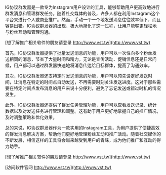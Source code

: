 IG协议群发器是一款专为Instagram用户设计的工具，能够帮助用户更高效地进行群发消息和管理群发任务。随着社交媒体的普及，许多人都在利用Instagram这个平台来进行个人或商业推广。然而，手动一个一个地发送消息往往效率低下，而且容易出错。IG协议群发器的出现，极大地简化了这一过程，让用户能够更轻松地与粉丝互动和管理沟通。

[想了解推广相关软件的朋友请登录 http://www.vst.tw](http://www.vst.tw)

首先，IG协议群发器提供了批量发送消息的功能，用户可以一次性向多个粉丝发送相同的消息，节省了大量时间和精力。无论是宣传活动、促销信息还是日常问候，用户都可以通过群发器快速地将消息传达给目标群体，提高了沟通效率。

其次，IG协议群发器还支持定时发送消息的功能，用户可以预先设定好发送时间，让消息在特定的时间点自动发送，不再需要时刻关注发送进度。这对于那些需要在特定时间点发布消息的用户来说十分便利，避免了忘记发送或错过时机的情况发生。

此外，IG协议群发器还提供了群发任务管理功能，用户可以查看发送记录、统计数据以及对发送任务进行管理和调整。这有助于用户更好地掌握自己的推广情况，及时调整策略和优化效果。

总的来说，IG协议群发器作为一款实用的Instagram工具，为用户提供了便捷高效的群发消息解决方案，帮助他们更好地管理粉丝互动和推广活动。随着社交媒体的不断发展，相信这样的工具将会越来越受到用户的青睐，成为他们推广和互动的得力助手。

[想了解推广相关软件的朋友请登录 http://www.vst.tw](http://www.vst.tw)


[访问软件官网 http://www.vst.tw](http://www.vst.tw)
